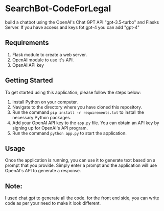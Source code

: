 # SearchBot-CodeForLegal
build a chatbot using the OpenAI's Chat GPT API "gpt-3.5-turbo" and Flasks Server. 
If you have access and keys fot gpt-4 you can add "gpt-4"

## Requirements

1. Flask module to create a web server.
2. OpenAI module to use it's API.
3. OpenAI API key


## Getting Started

To get started using this application, please follow the steps below:

1. Install Python on your computer.
2. Navigate to the directory where you have cloned this repository.
3. Run the command `pip install -r requirements.txt` to install the necessary Python packages.
4. Add your OpenAI API key to the `app.py` file. You can obtain an API key by signing up for OpenAI's API program.
5. Run the command `python app.py` to start the application.

## Usage

Once the application is running, you can use it to generate text based on a prompt that you provide. Simply enter a prompt and the application will use OpenAI's API to generate a response. 


## Note: 
I used chat gpt to generate all the code.
for the front end side, you can write code as per your need to make it look different.



